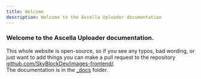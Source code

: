 ```yaml
---
title: Welcome
description: Welcome to the Ascella Uploader documentation
---
```


### Welcome to the Ascella Uploader documentation.

This whole website is open-source, so if you see any typos, bad wording, or just want to add things you can make a pull request to the repository [github.com/SkyBlockDev/images-frontend/](https://github.com/SkyBlockDev/images-frontend/).\
The documentation is in the [_docs](https://github.com/SkyBlockDev/images-frontend/_docs) folder.
